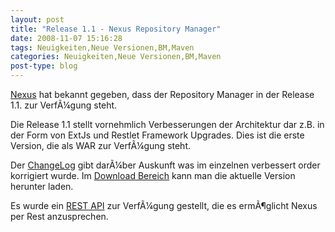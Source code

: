 ```yaml
---
layout: post
title: "Release 1.1 - Nexus Repository Manager"
date: 2008-11-07 15:16:28
tags: Neuigkeiten,Neue Versionen,BM,Maven
categories: Neuigkeiten,Neue Versionen,BM,Maven
post-type: blog
---
```

<a href="http://nexus.sonatype.org">Nexus</a> hat bekannt gegeben, dass der Repository Manager in der Release 1.1. zur VerfÃ¼gung steht.

Die Release 1.1 stellt vornehmlich Verbesserungen der Architektur dar z.B. in der Form von ExtJs und Restlet Framework Upgrades. Dies ist die erste Version, die als WAR zur VerfÃ¼gung steht.

Der <a href="http://nexus.sonatype.org/using/changes.html">ChangeLog</a> gibt darÃ¼ber Auskunft was im einzelnen verbessert order korrigiert wurde. Im <a href="http://nexus.sonatype.org/downloads/">Download Bereich</a> kann man die aktuelle Version herunter laden.

Es wurde ein <a href="https://docs.sonatype.com/display/Nx/Nexus+Rest+API">REST API</a> zur VerfÃ¼gung gestellt, die es ermÃ¶glicht Nexus per Rest anzusprechen.